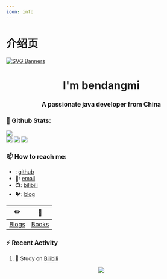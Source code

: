 ```yaml
---
icon: info
---
```


# 介绍页


[![SVG Banners](https://svg-banners.vercel.app/api?type=origin&text1=Welcom💖&width=1000&height=400)](https://github.com/Akshay090/svg-banners)

<h1 align="center">I'm bendangmi</h1>
<h3 align="center">A passionate java developer from China</h3>

### 🌈 Github Stats:
<a href="https://count.getloli.com"><img align="center" src="https://count.getloli.com/get/@xihuanxiaorang?theme=rule34"></a><br>
<img src = "https://github-readme-stats.vercel.app/api?username=bendangmi&bg_color=30,e96443,904e95&title_color=fff&text_color=fff">
<img src = "http://github-readme-streak-stats.herokuapp.com?user=bendangmi&theme=dracula">
<img src = "https://github-profile-summary-cards.vercel.app/api/cards/profile-details?username=bendangmi&theme=monokai">

### 📫 How to reach me:
- : [github](https://github.com/bendangmi)
- 📧: [email](mailto:1474051104@qq.com)
- 📺: [bilibili](https://space.bilibili.com/638297571)
- 🐦: [blog](https://www.bdmcom.cn/)


| :pencil2: | :book:  |
| --- | --- |
| [Blogs](https://www.bdmcom.cn/) | [Books](https://www.bdmcom.cn/) |

### ⚡ Recent Activity
<!--START_SECTION:activity-->
1. 🍹 Study on [Bilibili](https://www.bilibili.com/)
<!--END_SECTION:activity-->

<!--
**xihuanxiaorang/xihuanxiaorang** is a ✨ _special_ ✨ repository because its `README.md` (this file) appears on your GitHub profile.

Here are some ideas to get you started:

- 🔭 I’m currently working on ...
- 🌱 I’m currently learning ...
- 👯 I’m looking to collaborate on ...
- 🤔 I’m looking for help with ...
- 💬 Ask me about ...
- 📫 How to reach me: ...
- 😄 Pronouns: ...
- ⚡ Fun fact: ...
-->

<div align="center">
  <img  src="https://github-profile-trophy.vercel.app/?username=sun0225SUN&theme=gruvbox&row=1&column=7&no-frame=true&no-bg=true" />
</div>



